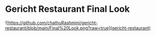 # Gericht Restaurant Final Look

![https://github.com/chathuRashmini/gericht-restaurant/blob/main/Final%20Look.png?raw=true](gericht-restaurant)
